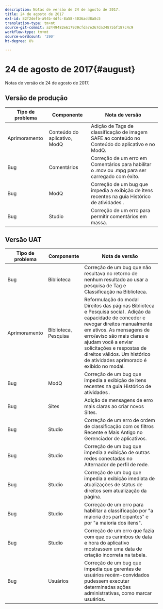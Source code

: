 ```yaml
---
description: Notas de versão de 24 de agosto de 2017.
title: 24 de agosto de 2017
exl-id: 82f2defb-a94b-4dfc-8a58-4036add8a8c5
translation-type: tm+mt
source-git-commit: a2449482e617939cfda7e367da34875bf187c4c9
workflow-type: tm+mt
source-wordcount: '290'
ht-degree: 8%

---
```


# 24 de agosto de 2017{#august}

Notas de versão de 24 de agosto de 2017.

## Versão de produção

| **Tipo de problema** | **Componente** | **Nota de versão** |
|---|---|---|
| Aprimoramento | Conteúdo do aplicativo, ModQ | Adição de Tags de classificação de imagem SAFE ao conteúdo no Conteúdo do aplicativo e no ModQ. |
| Bug | Comentários | Correção de um erro em Comentários para habilitar o .mov ou .mpg para ser carregado com êxito. |
| Bug | ModQ | Correção de um bug que impedia a exibição de itens recentes na guia Histórico de atividades . |
| Bug | Studio | Correção de um erro para permitir comentários em massa. |

## Versão UAT

| **Tipo de problema** | **Componente** | **Nota de versão** |
|---|---|---|
| Bug | Biblioteca | Correção de um bug que não resultava no retorno de nenhum resultado ao usar a pesquisa de Tag e Classificação na Biblioteca. |
| Aprimoramento | Biblioteca, Pesquisa | Reformulação do modal Direitos das páginas Biblioteca e Pesquisa social . Adição da capacidade de conceder e revogar direitos manualmente em ativos. As mensagens de erro/aviso são mais claras e ajudam você a enviar solicitações e respostas de direitos válidos. Um histórico de atividades aprimorado é exibido no modal. |
| Bug | ModQ | Correção de um bug que impedia a exibição de itens recentes na guia Histórico de atividades . |
| Bug | Sites | Adição de mensagens de erro mais claras ao criar novos Sites. |
| Bug | Studio | Correção de um erro de ordem de classificação com os filtros Recente e Mais Antigo no Gerenciador de aplicativos. |
| Bug | Studio | Correção de um bug que impedia a exibição de outras redes conectadas no Alternador de perfil de rede. |
| Bug | Studio | Correção de um bug que impedia a exibição imediata de atualizações de status de direitos sem atualização da página. |
| Bug | Studio | Correção de um erro para habilitar a classificação por &quot;a maioria dos participantes&quot; e por &quot;a maioria dos itens&quot;. |
| Bug | Studio | Correção de um erro que fazia com que os carimbos de data e hora do aplicativo mostrassem uma data de criação incorreta na tabela. |
| Bug | Usuários | Correção de um bug que impedia que gerentes de usuários recém-convidados pudessem executar determinadas ações administrativas, como marcar usuários. |
